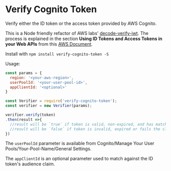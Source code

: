 # Verify Cognito Token

Verify either the ID token or the access token provided by AWS Cognito.

This is a Node friendly refactor of AWS labs' [decode-verify-jwt](https://github.com/awslabs/aws-support-tools/blob/master/Cognito/decode-verify-jwt/decode-verify-jwt.js). The process is explained in the section __Using ID Tokens and Access Tokens in your Web APIs__ from this [AWS Document](https://docs.aws.amazon.com/cognito/latest/developerguide/amazon-cognito-user-pools-using-tokens-with-identity-providers.html).

Install with `npm install verify-cognito-token -S`

Usage: 

```javascript
const params = {
  region: '<your-aws-region>',
  userPoolId: '<your-user-pool-id>',
  appClientId: '<optional>'
}

const Verifier = require('verify-cognito-token');
const verifier = new Verifier(params);

verifier.verify(token)
.then(result =>{
  //result will be `true` if token is valid, non-expired, and has matching claims
  //result will be `false` if token is invalid, expired or fails the claims check
})

```

The `userPoolId` parameter is available from Cognito/Manage Your User Pools/Your-Pool-Name/General Settings. 

The `appClientId` is an optional parameter used to match against the ID token's audience claim.